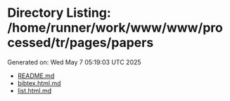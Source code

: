 # Directory Listing: /home/runner/work/www/www/processed/tr/pages/papers
Generated on: Wed May  7 05:19:03 UTC 2025

- [README.md](README.md)
- [bibtex.html.md](bibtex.html.md)
- [list.html.md](list.html.md)
